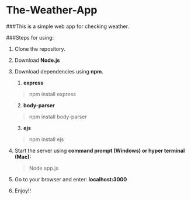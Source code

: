 # The-Weather-App

###This is a simple web app for checking weather.


###Steps for using:

1. Clone the repository.
2. Download __Node.js__
3. Download dependencies using __npm__. 

    1. __express__
    >npm install express

    2. __body-parser__
    >npm install body-parser

    3. __ejs__      
    >npm install ejs

5. Start the server using __command prompt (Windows) or hyper terminal (Mac):__
    > Node app.js
7. Go to your browser and enter: __localhost:3000__
8. Enjoy!!
